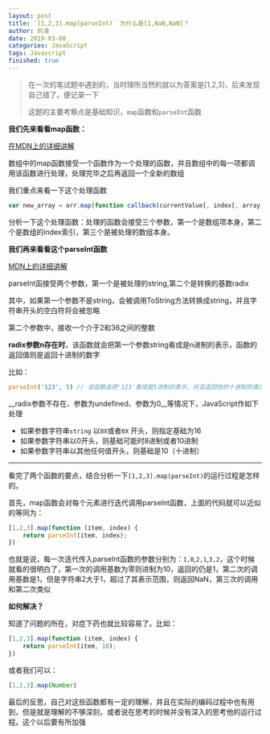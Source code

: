 ```yaml
---
layout: post
title: `[1,2,3].map(parseInt)` 为什么是[1,NaN,NaN]？
author: 炽凌
date: 2019-03-08
categories: JavaScript
tags: Javascript
finished: true
---
```


> 在一次的笔试题中遇到的，当时理所当然的就以为答案是[1,2,3]，后来发现自己错了。便记录一下
>
> 这题的主要考察点是基础知识，`map`函数和`parseInt`函数

__我们先来看看map函数：__

[在MDN上的详细讲解](https://developer.mozilla.org/zh-CN/docs/Web/JavaScript/Reference/Global_Objects/Array/map)

数组中的map函数接受一个函数作为一个处理的函数，并且数组中的每一项都调用该函数进行处理，处理完毕之后再返回一个全新的数组

我们重点来看一下这个处理函数

```javascript
var new_array = arr.map(function callback(currentValue[, index[, array]]){}[, thisArg])
```

分析一下这个处理函数：处理的函数会接受三个参数，第一个是数组项本身，第二个是数组的index索引，第三个是被处理的数组本身。

__我们再来看看这个parseInt函数__

[MDN上的详细讲解](https://developer.mozilla.org/zh-CN/docs/Web/JavaScript/Reference/Global_Objects/parseInt)

parseInt函接受两个参数，第一个是被处理的string,第二个是转换的基数radix

其中，如果第一个参数不是string，会被调用ToString方法转换成string，并且字符串开头的空白符将会被忽略

第二个参数中，接收一个介于2和36之间的整数

__radix参数n存在时__，该函数就会把第一个参数string看成是n进制的表示，函数的返回值则是返回十进制的数字

比如：

```javascript
parseInt('123', 5) // 该函数会把'123'看成是5进制的表示，并且返回他的十进制的表示38
```

__radix参数不存在、参数为undefined、参数为0__等情况下，JavaScript作如下处理

- 如果参数字符串`string` 以`0X`或者`0X` 开头，则指定基础为16
- 如果参数字符串以0开头，则基础可能时8进制或者10进制
- 如果参数字符串以其他任何值开头，则基础是10（十进制）

------

看完了两个函数的要点，结合分析一下`[1,2,3].map(parseInt)`的运行过程是怎样的。

首先，map函数会对每个元素进行迭代调用parseInt函数，上面的代码就可以近似的等同为：

```javascript
[1,2,3].map(function (item, index) {
    return parseInt(item, index);
})
```

也就是说，每一次迭代传入parseInt函数的参数分别为：`1,0`,`2,1`,`3,2`，这个时候就看的很明白了，第一次的调用基数为零则进制为10，返回的仍是1，第二次的调用基数是1，但是字符串2大于1，超过了其表示范围，则返回NaN，第三次的调用和第二次类似

__如何解决？__

知道了问题的所在，对症下药也就比较容易了。比如：

```javascript
[1,2,3].map(function (item, index) {
    return parseInt(item, 10);
})
```

或者我们可以：

```javascript
[1,2,3].map(Number)
```

最后的反思，自己对这些函数都有一定的理解，并且在实际的编码过程中也有用到，但是就是理解的不够深刻，或者说在思考的时候并没有深入的思考他的运行过程。这个以后要有所加强